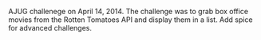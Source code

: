 AJUG challenege on April 14, 2014.  The challenge was to grab box office movies from the Rotten Tomatoes API and display them in a list.  Add spice for advanced challenges.
